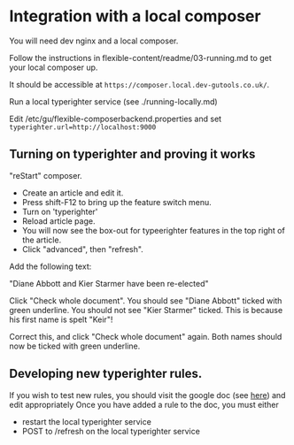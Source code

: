 # Integration with a local composer

You will need dev nginx and a local composer.

Follow the instructions in flexible-content/readme/03-running.md to get your local composer up.

It should be accessible at `https://composer.local.dev-gutools.co.uk/`.

Run a local typerighter service (see ./running-locally.md)

Edit /etc/gu/flexible-composerbackend.properties and set 
`typerighter.url=http://localhost:9000`

## Turning on typerighter and proving it works

"reStart" composer.

 * Create an article and edit it. 
 * Press shift-F12 to bring up the feature switch menu.
 * Turn on 'typerighter'
 * Reload article page.
 * You will now see the box-out for typeerighter features in the top right of the article.
 * Click "advanced", then "refresh".

Add the following text:

"Diane Abbott and Kier Starmer have been re-elected"

Click "Check whole document".  You should see "Diane Abbott" ticked with green underline.
You should not see "Kier Starmer" ticked.  This is because his first name is spelt "Keir"!

Correct this, and click "Check whole document" again.  Both names should now be ticked with green underline.

## Developing new typerighter rules.

If you wish to test new rules, you should visit the google doc (see [here](./01-google-sheet.md)) and edit appropriately
Once you have added a rule to the doc, you must either 
 * restart the local typerighter service
 * POST to /refresh on the local typerighter service 